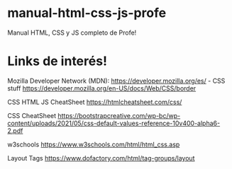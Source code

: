 # manual-html-css-js-profe
Manual HTML, CSS y JS completo de Profe!


# Links de interés!
Mozilla Developer Network (MDN): https://developer.mozilla.org/es/ - 
CSS stuff
https://developer.mozilla.org/en-US/docs/Web/CSS/border

CSS HTML JS CheatSheet
https://htmlcheatsheet.com/css/

CSS CheatSheet
https://bootstrapcreative.com/wp-bc/wp-content/uploads/2021/05/css-default-values-reference-10v400-alpha6-2.pdf

w3schools
https://www.w3schools.com/html/html_css.asp

Layout Tags
https://www.dofactory.com/html/tag-groups/layout